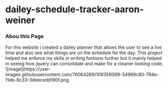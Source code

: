 # dailey-schedule-tracker-aaron-weiner

### Abou this Page
<p>For this website i created a dailey planner that allows the user to see a live time and also see what things are on the schedule for the day. This project helped me enforce my skills in writing funtions further but it mainly helped in seeing how jquery can consolidate and make for a cleaner looking code.</br>
![image](https://user-images.githubusercontent.com/76064269/109356069-34969c80-784e-11eb-9c33-3deecedd190f.png
